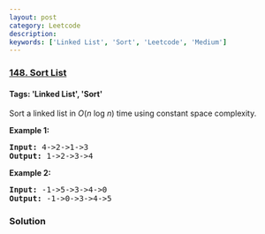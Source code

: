 ```yaml
---
layout: post
category: Leetcode
description: 
keywords: ['Linked List', 'Sort', 'Leetcode', 'Medium']
---
```

### [148. Sort List](https://leetcode.com/problems/sort-list)

#### Tags: 'Linked List', 'Sort'

<div class="content__u3I1 question-content__JfgR"><div><p>Sort a linked list in <em>O</em>(<em>n</em> log <em>n</em>) time using constant space complexity.</p>
<p><strong>Example 1:</strong></p>
<pre><strong>Input:</strong> 4-&gt;2-&gt;1-&gt;3
<strong>Output:</strong> 1-&gt;2-&gt;3-&gt;4
</pre>
<p><strong>Example 2:</strong></p>
<pre><strong>Input:</strong> -1-&gt;5-&gt;3-&gt;4-&gt;0
<strong>Output:</strong> -1-&gt;0-&gt;3-&gt;4-&gt;5</pre>
</div></div>

### Solution
